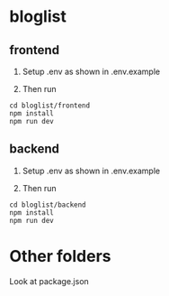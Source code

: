 # bloglist

## frontend

1. Setup .env as shown in .env.example

2. Then run

```
cd bloglist/frontend
npm install
npm run dev
```

## backend

1. Setup .env as shown in .env.example

2. Then run

```
cd bloglist/backend
npm install
npm run dev
```

# Other folders

Look at package.json
